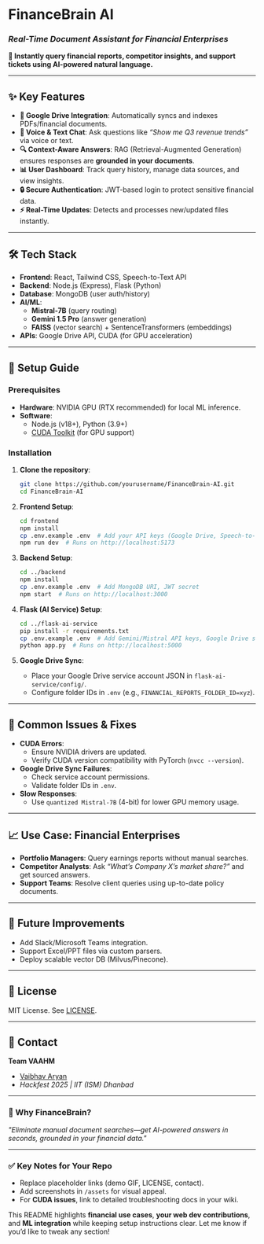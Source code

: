 # **FinanceBrain AI**  
### *Real-Time Document Assistant for Financial Enterprises*  
**🚀 Instantly query financial reports, competitor insights, and support tickets using AI-powered natural language.**  

---

## **✨ Key Features**  
- **📂 Google Drive Integration**: Automatically syncs and indexes PDFs/financial documents.  
- **💬 Voice & Text Chat**: Ask questions like *“Show me Q3 revenue trends”* via voice or text.  
- **🔍 Context-Aware Answers**: RAG (Retrieval-Augmented Generation) ensures responses are **grounded in your documents**.  
- **📊 User Dashboard**: Track query history, manage data sources, and view insights.  
- **🔒 Secure Authentication**: JWT-based login to protect sensitive financial data.  
- **⚡ Real-Time Updates**: Detects and processes new/updated files instantly.  

---

## **🛠️ Tech Stack**  
- **Frontend**: React, Tailwind CSS, Speech-to-Text API  
- **Backend**: Node.js (Express), Flask (Python)  
- **Database**: MongoDB (user auth/history)  
- **AI/ML**:  
  - **Mistral-7B** (query routing)  
  - **Gemini 1.5 Pro** (answer generation)  
  - **FAISS** (vector search) + SentenceTransformers (embeddings)  
- **APIs**: Google Drive API, CUDA (for GPU acceleration)  

---

## **🚀 Setup Guide**  

### **Prerequisites**  
- **Hardware**: NVIDIA GPU (RTX recommended) for local ML inference.  
- **Software**:  
  - Node.js (v18+), Python (3.9+)  
  - [CUDA Toolkit](https://developer.nvidia.com/cuda-downloads) (for GPU support)  

### **Installation**  
1. **Clone the repository**:  
   ```bash
   git clone https://github.com/yourusername/FinanceBrain-AI.git
   cd FinanceBrain-AI
   ```

2. **Frontend Setup**:  
   ```bash
   cd frontend
   npm install
   cp .env.example .env  # Add your API keys (Google Drive, Speech-to-Text)
   npm run dev  # Runs on http://localhost:5173
   ```

3. **Backend Setup**:  
   ```bash
   cd ../backend
   npm install
   cp .env.example .env  # Add MongoDB URI, JWT secret
   npm start  # Runs on http://localhost:3000
   ```

4. **Flask (AI Service) Setup**:  
   ```bash
   cd ../flask-ai-service
   pip install -r requirements.txt
   cp .env.example .env  # Add Gemini/Mistral API keys, Google Drive service account
   python app.py  # Runs on http://localhost:5000
   ```

5. **Google Drive Sync**:  
   - Place your Google Drive service account JSON in `flask-ai-service/config/`.  
   - Configure folder IDs in `.env` (e.g., `FINANCIAL_REPORTS_FOLDER_ID=xyz`).  

---

## **🐛 Common Issues & Fixes**  
- **CUDA Errors**:  
  - Ensure NVIDIA drivers are updated.  
  - Verify CUDA version compatibility with PyTorch (`nvcc --version`).  
- **Google Drive Sync Failures**:  
  - Check service account permissions.  
  - Validate folder IDs in `.env`.  
- **Slow Responses**:  
  - Use `quantized Mistral-7B` (4-bit) for lower GPU memory usage.  

---

## **📈 Use Case: Financial Enterprises**  
- **Portfolio Managers**: Query earnings reports without manual searches.  
- **Competitor Analysts**: Ask *“What’s Company X’s market share?”* and get sourced answers.  
- **Support Teams**: Resolve client queries using up-to-date policy documents.  

---

## **🔮 Future Improvements**  
- Add Slack/Microsoft Teams integration.  
- Support Excel/PPT files via custom parsers.  
- Deploy scalable vector DB (Milvus/Pinecone).  

---

## **📜 License**  
MIT License. See [LICENSE](LICENSE).  

---

## **💬 Contact**  
**Team VAAHM**  
- [Vaibhav Aryan](https://linkedin.com/in/yourprofile)  
- *Hackfest 2025 | IIT (ISM) Dhanbad*  

---

### **🎯 Why FinanceBrain?**  
*"Eliminate manual document searches—get AI-powered answers in seconds, grounded in your financial data."*  

--- 

### **✅ Key Notes for Your Repo**  
- Replace placeholder links (demo GIF, LICENSE, contact).  
- Add screenshots in `/assets` for visual appeal.  
- For **CUDA issues**, link to detailed troubleshooting docs in your wiki.  

This README highlights **financial use cases**, **your web dev contributions**, and **ML integration** while keeping setup instructions clear. Let me know if you’d like to tweak any section!
